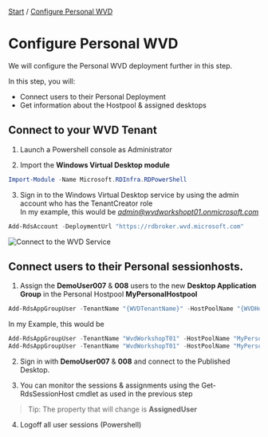 [Start](/CA-Microsoft-WVD_ARM-Workshop/) / [Configure Personal WVD](/CA-Microsoft-WVD_ARM-Workshop/Configure%20Personal%20WVD)
# Configure Personal WVD

We will configure the Personal WVD deployment further in this step.

In this step, you will:
* Connect users to their Personal Deployment
* Get information about the Hostpool & assigned desktops

## Connect to your WVD Tenant
1. Launch a Powershell console as Administrator

2. Import the **Windows Virtual Desktop module**
```powershell
Import-Module -Name Microsoft.RDInfra.RDPowerShell
```

3. Sign in to the Windows Virtual Desktop service by using the admin account who has the TenantCreator role<br/>
In my example, this would be *admin@wvdworkshopt01.onmicrosoft.com*<br/>
```powershell
Add-RdsAccount -DeploymentUrl "https://rdbroker.wvd.microsoft.com"
```
![Connect to the WVD Service](https://michawets.github.io/CA-Microsoft-WVD_ARM-Workshop/images/Powershell-ConnectToWVDService.png)


## Connect users to their Personal sessionhosts.
1. Assign the **DemoUser007** & **008** users to the new **Desktop Application Group** in the Personal Hostpool **MyPersonalHostpool**
```powershell
Add-RdsAppGroupUser -TenantName "{WVDTenantName}" -HostPoolName "{WVDHostPoolName}" -AppGroupName "{WVDAppGroupName}" -UserPrincipalName "{UPN of user}"
```
In my Example, this would be
```powershell
Add-RdsAppGroupUser -TenantName "WvdWorkshopT01" -HostPoolName "MyPersonalHostpool" -AppGroupName "Desktop Application Group" -UserPrincipalName "DemoUser007@wvdworkshopt01.onmicrosoft.com"
Add-RdsAppGroupUser -TenantName "WvdWorkshopT01" -HostPoolName "MyPersonalHostpool" -AppGroupName "Desktop Application Group" -UserPrincipalName "DemoUser008@wvdworkshopt01.onmicrosoft.com"
```

2. Sign in with **DemoUser007** & **008** and connect to the Published Desktop.

3. You can monitor the sessions & assignments using the Get-RdsSessionHost cmdlet as used in the previous step<br/>
 > Tip:
 > The property that will change is **AssignedUser**

4. Logoff all user sessions (Powershell)






<script type="text/javascript">
    setTimeout(function() { 
            document.getElementById("sidebar").style.display = "none";
            document.getElementById("main-content").style.width = "90%"
            var x = document.getElementsByClassName('inner clearfix'); 
            x[0].style.width = "75%";
            var x = document.getElementsByClassName('inner'); 
            x[0].style.width = "90%";
            var x = document.getElementsByTagName('h1'); 
            x[0].style.width = "90%";
            x[0].style.textAlign = "center"
            x[0].innerHTML = "Microsoft & Cloud-Architect WVD Workshop"
        }, 250);
</script>